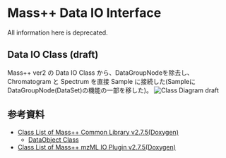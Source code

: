 # Mass++ Data IO Interface

All information here is deprecated.

## Data IO Class (draft)
Mass++ ver2 の Data IO Class から、DataGroupNodeを除去し、Chromatogram と Spectrum を直接 Sample に接続した(SampleにDataGroupNode(DataSet)の機能の一部を移した)。
![Class Diagram draft](http://hautbois.jp/~masaki/mspp-common-lib/DataClass_draft1.png "Class diagram of Data IO Class")



## 参考資料
- [Class List of Mass++ Common Library v2.7.5(Doxygen)][1]
	- [DataObject Class][2]
- [Class List of Mass++ mzML IO Plugin v2.7.5(Doxygen)][3]

 
 
 [1]:http://hautbois.jp/~masaki/mspp-common-lib/html/annotated.html
 [2]:http://hautbois.jp/~masaki/mspp-common-lib/html/namespacekome_1_1objects.html
 [3]:http://hautbois.jp/~masaki/mspp-mzmlio/html/annotated.html
